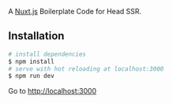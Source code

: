 A [Nuxt.js](https://github.com/nuxt/nuxt.js) Boilerplate Code for Head SSR.

## Installation

``` bash           
# install dependencies
$ npm install
# serve with hot reloading at localhost:3000
$ npm run dev
```

Go to [http://localhost:3000](http://localhost:3000)
